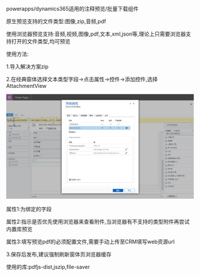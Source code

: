 powerapps/dynamics365适用的注释预览/批量下载组件

原生预览支持的文件类型:图像,zip,音频,pdf

使用浏览器预览支持:音频,视频,图像,pdf,文本,xml,json等,理论上只需要浏览器支持打开的文件类型,均可预览

使用方法:

  1.导入解决方案zip
  
  2.在经典窗体选择文本类型字段->点击属性->控件->添加控件,选择AttachmentView
  
   ![Image text](https://github.com/QNMF1234/AttachmentView/blob/master/%E6%95%99%E7%A8%8B%E5%9B%BE%E5%83%8F/1.png)
  
   属性1:为绑定的字段
  
   属性2:指示是否优先使用浏览器来查看附件,当浏览器有不支持的类型附件再尝试内置库预览
  
   属性3:填写预览pdf的必须配置文件,需要手动上传至CRM填写web资源url
  
  3.保存后发布,建议强制刷新窗体页浏览器缓存


使用的库:pdfjs-dist,jszip,file-saver

